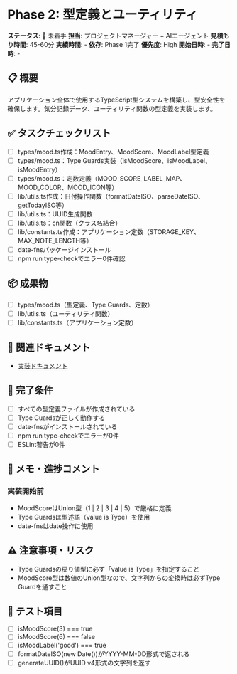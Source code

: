 # Phase 2: 型定義とユーティリティ

**ステータス**: 🔴 未着手
**担当**: プロジェクトマネージャー + AIエージェント
**見積もり時間**: 45-60分
**実績時間**: -
**依存**: Phase 1完了
**優先度**: High
**開始日時**: -
**完了日時**: -

## 📋 概要

アプリケーション全体で使用するTypeScript型システムを構築し、型安全性を確保します。気分記録データ、ユーティリティ関数の型定義を実装します。

## ✅ タスクチェックリスト

- [ ] types/mood.ts作成：MoodEntry、MoodScore、MoodLabel型定義
- [ ] types/mood.ts：Type Guards実装（isMoodScore、isMoodLabel、isMoodEntry）
- [ ] types/mood.ts：定数定義（MOOD_SCORE_LABEL_MAP、MOOD_COLOR、MOOD_ICON等）
- [ ] lib/utils.ts作成：日付操作関数（formatDateISO、parseDateISO、getTodayISO等）
- [ ] lib/utils.ts：UUID生成関数
- [ ] lib/utils.ts：cn関数（クラス名結合）
- [ ] lib/constants.ts作成：アプリケーション定数（STORAGE_KEY、MAX_NOTE_LENGTH等）
- [ ] date-fnsパッケージインストール
- [ ] npm run type-checkでエラー0件確認

## 📦 成果物

- [ ] types/mood.ts（型定義、Type Guards、定数）
- [ ] lib/utils.ts（ユーティリティ関数）
- [ ] lib/constants.ts（アプリケーション定数）

## 🔗 関連ドキュメント

- [実装ドキュメント](../../implementation/20251023_02-type-definitions.md)

## 🎯 完了条件

- [ ] すべての型定義ファイルが作成されている
- [ ] Type Guardsが正しく動作する
- [ ] date-fnsがインストールされている
- [ ] npm run type-checkでエラーが0件
- [ ] ESLint警告が0件

## 📝 メモ・進捗コメント

### 実装開始前
- MoodScoreはUnion型（1 | 2 | 3 | 4 | 5）で厳格に定義
- Type Guardsは型述語（value is Type）を使用
- date-fnsはdate操作に使用

## ⚠️ 注意事項・リスク

- Type Guardsの戻り値型に必ず「value is Type」を指定すること
- MoodScore型は数値のUnion型なので、文字列からの変換時は必ずType Guardを通すこと

## 🧪 テスト項目

- [ ] isMoodScore(3) === true
- [ ] isMoodScore(6) === false
- [ ] isMoodLabel('good') === true
- [ ] formatDateISO(new Date())がYYYY-MM-DD形式で返される
- [ ] generateUUID()がUUID v4形式の文字列を返す
